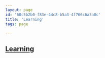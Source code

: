 ```yaml
---
layout: page
id: '60c5b2b0-f83e-44c8-b5a3-4f766c6a3a8c'
title: 'Learning'
tags: page

---
```

  
<h2 class="text-3xl font-semibold mb-4"><a href="/journals/Learning">Learning</a></h2>

<div class="space-y-2">

</div>
